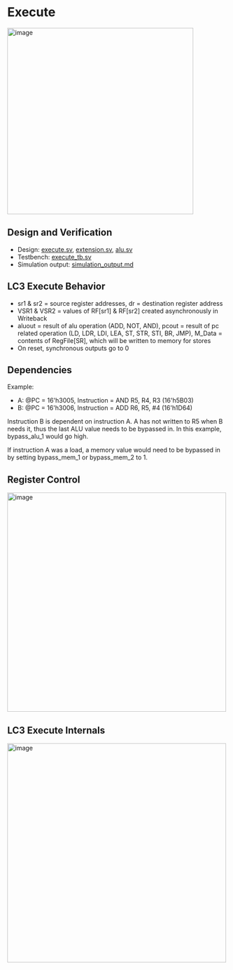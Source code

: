 # Execute
<img src="https://github.com/coolnikitav/coding-lessons/assets/30304422/c8fb7e73-74b7-4dc5-8f65-19579ac40f5b" alt="image" width="425"/>

## Design and Verification
- Design: [execute.sv](execute.sv), [extension.sv](extension.sv), [alu.sv](alu.sv)
- Testbench: [execute_tb.sv](execute_tb.sv)
- Simulation output: [simulation_output.md](simulation_output.md)

## LC3 Execute Behavior
- sr1 & sr2 = source register addresses, dr = destination register address
- VSR1 & VSR2 = values of RF[sr1] & RF[sr2] created asynchronously in Writeback
- aluout = result of alu operation (ADD, NOT, AND), pcout = result of pc related operation (LD, LDR, LDI, LEA, ST, STR, STI, BR, JMP), M_Data = contents of RegFile[SR], which will be written to memory for stores
- On reset, synchronous outputs go to 0

## Dependencies
Example:
- A: @PC = 16'h3005, Instruction = AND R5, R4, R3 (16'h5B03)
- B: @PC = 16'h3006, Instruction = ADD R6, R5, #4 (16'h1D64)

Instruction B is dependent on instruction A. A has not written to R5 when B needs it, thus the last ALU value needs to be bypassed in. In this example, bypass_alu_1 would go high.

If instruction A was a load, a memory value would need to be bypassed in by setting bypass_mem_1 or bypass_mem_2 to 1.

## Register Control
<img src="https://github.com/coolnikitav/coding-lessons/assets/30304422/c29bb76d-553b-40bf-b330-b2329df5ea6f" alt="image" width="500"/>

## LC3 Execute Internals
<img src="https://github.com/coolnikitav/coding-lessons/assets/30304422/715c6de5-eb06-4f5f-9d1c-c8580e566d5a" alt="image" width="500"/>
